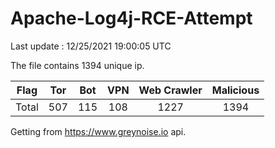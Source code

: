 
# Apache-Log4j-RCE-Attempt

Last update : 12/25/2021 19:00:05 UTC

The file contains 1394 unique ip.

| Flag | Tor | Bot | VPN | Web Crawler | Malicious |
| :-:  | :-: | :-: | :-: | :-:         | :-:       |
| Total| 507  | 115  | 108  | 1227          | 1394        |

Getting from https://www.greynoise.io api.